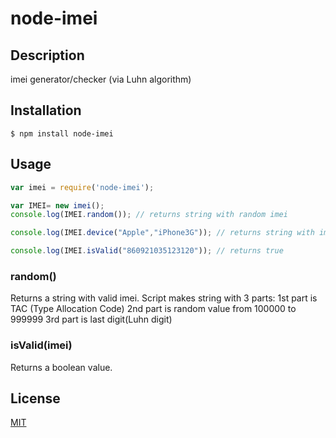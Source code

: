 # node-imei
## Description
imei generator/checker (via Luhn algorithm)

## Installation
    $ npm install node-imei
    
## Usage
``` javascript
var imei = require('node-imei');

var IMEI= new imei();
console.log(IMEI.random()); // returns string with random imei

console.log(IMEI.device("Apple","iPhone3G")); // returns string with imei by device TAC

console.log(IMEI.isValid("860921035123120")); // returns true
```

### random()
Returns a string with valid imei. Script makes string with 3 parts:
1st part is TAC (Type Allocation Code)
2nd part is random value from 100000 to 999999
3rd part is last digit(Luhn digit)

### isValid(imei)
Returns a boolean value.

## License

  [MIT](LICENSE)
